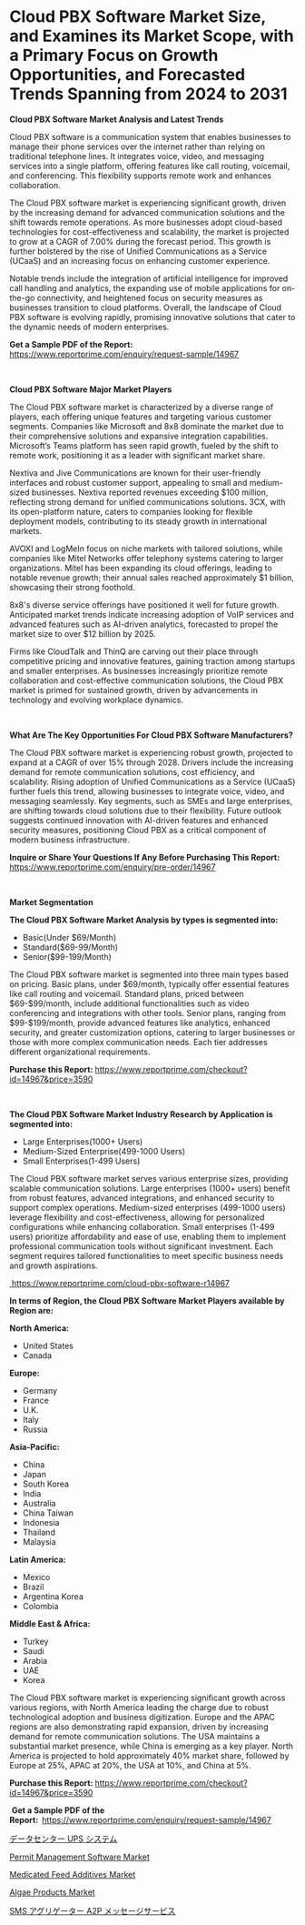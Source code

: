 <p><h1>Cloud PBX Software Market Size, and Examines its Market Scope, with a Primary Focus on Growth Opportunities, and Forecasted Trends Spanning from 2024 to 2031</h1></p><p><strong>Cloud PBX Software Market Analysis and Latest Trends</strong></p>
<p><p>Cloud PBX software is a communication system that enables businesses to manage their phone services over the internet rather than relying on traditional telephone lines. It integrates voice, video, and messaging services into a single platform, offering features like call routing, voicemail, and conferencing. This flexibility supports remote work and enhances collaboration.</p><p>The Cloud PBX software market is experiencing significant growth, driven by the increasing demand for advanced communication solutions and the shift towards remote operations. As more businesses adopt cloud-based technologies for cost-effectiveness and scalability, the market is projected to grow at a CAGR of 7.00% during the forecast period. This growth is further bolstered by the rise of Unified Communications as a Service (UCaaS) and an increasing focus on enhancing customer experience.</p><p>Notable trends include the integration of artificial intelligence for improved call handling and analytics, the expanding use of mobile applications for on-the-go connectivity, and heightened focus on security measures as businesses transition to cloud platforms. Overall, the landscape of Cloud PBX software is evolving rapidly, promising innovative solutions that cater to the dynamic needs of modern enterprises.</p></p>
<p><strong>Get a Sample PDF of the Report:&nbsp;</strong> <a href="https://www.reportprime.com/enquiry/request-sample/14967">https://www.reportprime.com/enquiry/request-sample/14967</a></p>
<p>&nbsp;</p>
<p><strong>Cloud PBX Software Major Market Players</strong></p>
<p><p>The Cloud PBX software market is characterized by a diverse range of players, each offering unique features and targeting various customer segments. Companies like Microsoft and 8x8 dominate the market due to their comprehensive solutions and expansive integration capabilities. Microsoft’s Teams platform has seen rapid growth, fueled by the shift to remote work, positioning it as a leader with significant market share.</p><p>Nextiva and Jive Communications are known for their user-friendly interfaces and robust customer support, appealing to small and medium-sized businesses. Nextiva reported revenues exceeding $100 million, reflecting strong demand for unified communications solutions. 3CX, with its open-platform nature, caters to companies looking for flexible deployment models, contributing to its steady growth in international markets.</p><p>AVOXI and LogMeIn focus on niche markets with tailored solutions, while companies like Mitel Networks offer telephony systems catering to larger organizations. Mitel has been expanding its cloud offerings, leading to notable revenue growth; their annual sales reached approximately $1 billion, showcasing their strong foothold.</p><p>8x8's diverse service offerings have positioned it well for future growth. Anticipated market trends indicate increasing adoption of VoIP services and advanced features such as AI-driven analytics, forecasted to propel the market size to over $12 billion by 2025.</p><p>Firms like CloudTalk and ThinQ are carving out their place through competitive pricing and innovative features, gaining traction among startups and smaller enterprises. As businesses increasingly prioritize remote collaboration and cost-effective communication solutions, the Cloud PBX market is primed for sustained growth, driven by advancements in technology and evolving workplace dynamics.</p></p>
<p>&nbsp;</p>
<p><strong>What Are The Key Opportunities For Cloud PBX Software Manufacturers?</strong></p>
<p><p>The Cloud PBX software market is experiencing robust growth, projected to expand at a CAGR of over 15% through 2028. Drivers include the increasing demand for remote communication solutions, cost efficiency, and scalability. Rising adoption of Unified Communications as a Service (UCaaS) further fuels this trend, allowing businesses to integrate voice, video, and messaging seamlessly. Key segments, such as SMEs and large enterprises, are shifting towards cloud solutions due to their flexibility. Future outlook suggests continued innovation with AI-driven features and enhanced security measures, positioning Cloud PBX as a critical component of modern business infrastructure.</p></p>
<p><strong>Inquire or Share Your Questions If Any Before Purchasing This Report:</strong> <a href="https://www.reportprime.com/enquiry/pre-order/14967">https://www.reportprime.com/enquiry/pre-order/14967</a></p>
<p>&nbsp;</p>
<p><strong>Market Segmentation</strong></p>
<p><strong>The Cloud PBX Software Market Analysis by types is segmented into:</strong></p>
<p><ul><li>Basic(Under $69/Month)</li><li>Standard($69-99/Month)</li><li>Senior($99-199/Month)</li></ul></p>
<p><p>The Cloud PBX software market is segmented into three main types based on pricing. Basic plans, under $69/month, typically offer essential features like call routing and voicemail. Standard plans, priced between $69-$99/month, include additional functionalities such as video conferencing and integrations with other tools. Senior plans, ranging from $99-$199/month, provide advanced features like analytics, enhanced security, and greater customization options, catering to larger businesses or those with more complex communication needs. Each tier addresses different organizational requirements.</p></p>
<p><strong>Purchase this Report:&nbsp;</strong><a href="https://www.reportprime.com/checkout?id=14967&price=3590">https://www.reportprime.com/checkout?id=14967&price=3590</a></p>
<p>&nbsp;</p>
<p><strong>The Cloud PBX Software Market Industry Research by Application is segmented into:</strong></p>
<p><ul><li>Large Enterprises(1000+ Users)</li><li>Medium-Sized Enterprise(499-1000 Users)</li><li>Small Enterprises(1-499 Users)</li></ul></p>
<p><p>The Cloud PBX software market serves various enterprise sizes, providing scalable communication solutions. Large enterprises (1000+ users) benefit from robust features, advanced integrations, and enhanced security to support complex operations. Medium-sized enterprises (499-1000 users) leverage flexibility and cost-effectiveness, allowing for personalized configurations while enhancing collaboration. Small enterprises (1-499 users) prioritize affordability and ease of use, enabling them to implement professional communication tools without significant investment. Each segment requires tailored functionalities to meet specific business needs and growth aspirations.</p></p>
<p><a href="https://www.reportprime.com/cloud-pbx-software-r14967">&nbsp;https://www.reportprime.com/cloud-pbx-software-r14967</a></p>
<p><strong>In terms of Region, the Cloud PBX Software Market Players available by Region are:</strong></p>
<p>
    <p> <strong> North America: </strong>
        <ul>
            <li>United States</li>
            <li>Canada</li>
        </ul>
        </p> 
    <p> <strong> Europe: </strong>
        <ul>
            <li>Germany</li>
            <li>France</li>
            <li>U.K.</li>
            <li>Italy</li>
            <li>Russia</li>
        </ul>
        </p> 
    <p> <strong> Asia-Pacific: </strong>
        <ul>
            <li>China</li>
            <li>Japan</li>
            <li>South Korea</li>
            <li>India</li>
            <li>Australia</li>
            <li>China Taiwan</li>
            <li>Indonesia</li>
            <li>Thailand</li>
            <li>Malaysia</li>
        </ul>
        </p> 
    <p> <strong> Latin America: </strong>
        <ul>
            <li>Mexico</li>
            <li>Brazil</li>
            <li>Argentina Korea</li>
            <li>Colombia</li>
        </ul>
        </p> 
    <p> <strong> Middle East & Africa: </strong>
        <ul>
            <li>Turkey</li>
            <li>Saudi</li>
            <li>Arabia</li>
            <li>UAE</li>
            <li>Korea</li>
        </ul>
    </p>
    </p>
<p><p>The Cloud PBX software market is experiencing significant growth across various regions, with North America leading the charge due to robust technological adoption and business digitization. Europe and the APAC regions are also demonstrating rapid expansion, driven by increasing demand for remote communication solutions. The USA maintains a substantial market presence, while China is emerging as a key player. North America is projected to hold approximately 40% market share, followed by Europe at 25%, APAC at 20%, the USA at 10%, and China at 5%.</p></p>
<p><strong>Purchase this Report: </strong><a href="https://www.reportprime.com/checkout?id=14967&price=3590">https://www.reportprime.com/checkout?id=14967&price=3590</a></p>
<p>&nbsp;<strong>Get a Sample PDF of the Report:&nbsp;&nbsp;</strong><a href="https://www.reportprime.com/enquiry/request-sample/14967">https://www.reportprime.com/enquiry/request-sample/14967</a></p>
<p><strong></strong></p>
<p><p><a href="https://medium.com/@lavonnedefsmc/datacenter-ups-systems-market-%E3%81%AE%E3%82%B0%E3%83%AD%E3%83%BC%E3%83%90%E3%83%AB%E5%B8%82%E5%A0%B4%E6%A6%82%E8%A6%81%E3%81%AF-%E4%B8%96%E7%95%8C%E3%81%8A%E3%82%88%E3%81%B3%E4%B8%BB%E8%A6%81%E5%B8%82%E5%A0%B4%E3%81%AB%E3%81%8A%E3%81%91%E3%82%8B%E6%A5%AD%E7%95%8C%E3%81%AB%E5%BD%B1%E9%9F%BF%E3%82%92%E4%B8%8E%E3%81%88%E3%82%8B%E4%B8%BB%E8%A6%81%E3%81%AA%E3%83%88%E3%83%AC%E3%83%B3%E3%83%89%E3%81%AB%E3%81%A4%E3%81%84%E3%81%A6-%E7%8B%AC%E8%87%AA%E3%81%AE%E8%A6%96%E7%82%B9%E3%82%92%E6%8F%90%E4%BE%9B%E3%81%97%E3%81%BE%E3%81%99-0aca21b7a5c2">データセンター UPS システム</a></p><p><a href="https://github.com/julyju69/Market-Research-Report-List-5/blob/main/permit-management-software-market.md">Permit Management Software Market</a></p><p><a href="https://issuu.com/reportprime-2/docs/medicated-feed-additives-market-siz_11bd72633ecd69">Medicated Feed Additives Market</a></p><p><a href="https://issuu.com/reportprime-2/docs/algae-products-market-size-2030.ppt_9a42c53080e2bb">Algae Products Market</a></p><p><a href="https://medium.com/@lavonnedefsmc/sms-aggregators-a2p-message-service-market-%E3%81%AF-%E3%82%B3%E3%82%B9%E3%83%88%E7%AE%A1%E7%90%86%E3%81%A8%E5%8A%B9%E7%8E%87%E5%90%91%E4%B8%8A%E3%82%92%E5%84%AA%E5%85%88%E3%81%97%E3%81%BE%E3%81%99-%E3%81%95%E3%82%89%E3%81%AB-%E5%A0%B1%E5%91%8A%E6%9B%B8%E3%81%AF%E5%B8%82%E5%A0%B4%E3%81%AE%E9%9C%80%E8%A6%81%E9%9D%A2%E3%81%A8%E4%BE%9B%E7%B5%A6%E9%9D%A2%E3%81%AE%E4%B8%A1%E6%96%B9%E3%82%92%E3%82%AB%E3%83%90%E3%83%BC%E3%81%97%E3%81%A6%E3%81%84%E3%81%BE%E3%81%99-sms-3553cd6ded29">SMS アグリゲーター A2P メッセージサービス</a></p></p>